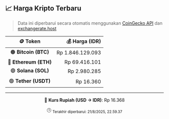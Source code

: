

<!-- HARGA_KRIPTO -->
## 📈 Harga Kripto Terbaru

> Data ini diperbarui secara otomatis menggunakan [CoinGecko API](https://www.coingecko.com/) dan [exchangerate.host](https://exchangerate.host/)

<div align="center">

| 🪙 Token | 💰 Harga (IDR) |
|:------:|---------------:|
| 🟠 **Bitcoin (BTC)**   | Rp 1.846.129.093 |
| 🔵 **Ethereum (ETH)**  | Rp 69.416.101 |
| 🟣 **Solana (SOL)**    | Rp 2.980.285 |
| 🟢 **Tether (USDT)**   | Rp 16.360 |

---

💱 **Kurs Rupiah (USD → IDR)**: Rp 16.368

🕒 <sub>Terakhir diperbarui: 21/8/2025, 22.59.37</sub>

</div>
<!-- /HARGA_KRIPTO -->